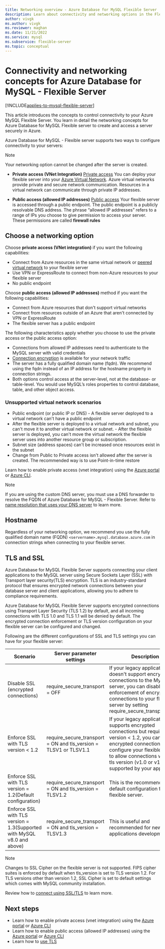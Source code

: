 ```yaml
---
title: Networking overview - Azure Database for MySQL Flexible Server
description: Learn about connectivity and networking options in the Flexible Server deployment option for Azure Database for MySQL
author: vivgk
ms.author: vivgk
ms.reviewer: maghan
ms.date: 11/21/2022
ms.service: mysql
ms.subservice: flexible-server
ms.topic: conceptual
---
```


# Connectivity and networking concepts for Azure Database for MySQL - Flexible Server

[!INCLUDE[applies-to-mysql-flexible-server](../includes/applies-to-mysql-flexible-server.md)]

This article introduces the concepts to control connectivity to your Azure MySQL Flexible Server. You learn in detail the networking concepts for Azure Database for MySQL Flexible server to create and access a server securely in Azure.

Azure Database for MySQL - Flexible server supports two ways to configure connectivity to your servers:
> [!NOTE]  
> Your networking option cannot be changed after the server is created.

   - **Private access (VNet Integration)** [Private access](./concepts-networking-vnet.md) You can deploy your flexible server into your [Azure Virtual Network](../../virtual-network/virtual-networks-overview.md). Azure virtual networks provide private and secure network communication. Resources in a virtual network can communicate through private IP addresses.

   - **Public access (allowed IP addresses)** [Public access](./concepts-networking-public.md) Your flexible server is accessed through a public endpoint. The public endpoint is a publicly resolvable DNS address. The phrase “allowed IP addresses” refers to a range of IPs you choose to give permission to access your server. These permissions are called **firewall rules**

## Choose a networking option

Choose **private access (VNet integration)** if you want the following capabilities:
   - Connect from Azure resources in the same virtual network or [peered virtual network](../../virtual-network/virtual-network-peering-overview.md) to your flexible server
   - Use VPN or ExpressRoute to connect from non-Azure resources to your flexible server
   - No public endpoint

Choose **public access (allowed IP addresses)** method if you want the following capabilities:
   - Connect from Azure resources that don't support virtual networks
   - Connect from resources outside of an Azure that aren't connected by VPN or ExpressRoute
   - The flexible server has a public endpoint

The following characteristics apply whether you choose to use the private access or the public access option:
- Connections from allowed IP addresses need to authenticate to the MySQL server with valid credentials
- [Connection encryption](#tls-and-ssl) is available for your network traffic
- The server has a fully qualified domain name (fqdn). We recommend using the fqdn instead of an IP address for the hostname property in connection strings.
- Both options control access at the server-level, not at the database- or table-level. You would use MySQL’s roles properties to control database, table, and other object access.

### Unsupported virtual network scenarios

- Public endpoint (or public IP or DNS) - A flexible server deployed to a virtual network can't have a public endpoint
- After the flexible server is deployed to a virtual network and subnet, you can't move it to another virtual network or subnet. - After the flexible server is deployed, you can't move the virtual network the flexible server uses into another resource group or subscription.
- Subnet size (address spaces) can't be increased once resources exist in the subnet
- Change from Public to Private access isn't allowed after the server is created. The recommended way is to use Point-in-time restore

Learn how to enable private access (vnet integration) using the [Azure portal](how-to-manage-virtual-network-portal.md) or [Azure CLI](how-to-manage-virtual-network-cli.md).

> [!NOTE]  
> If you are using the custom DNS server, you must use a DNS forwarder to resolve the FQDN of Azure Database for MySQL - Flexible Server. Refer to [name resolution that uses your DNS server](../../virtual-network/virtual-networks-name-resolution-for-vms-and-role-instances.md#name-resolution-that-uses-your-own-dns-server) to learn more.

## Hostname

Regardless of your networking option, we recommend you use the fully qualified domain name (FQDN) `<servername>.mysql.database.azure.com` in connection strings when connecting to your flexible server.

## TLS and SSL

Azure Database for MySQL Flexible Server supports connecting your client applications to the MySQL server using Secure Sockets Layer (SSL) with Transport layer security(TLS) encryption. TLS is an industry-standard protocol that ensures encrypted network connections between your database server and client applications, allowing you to adhere to compliance requirements.

Azure Database for MySQL Flexible Server supports encrypted connections using Transport Layer Security (TLS 1.2) by default, and all incoming connections with TLS 1.0 and TLS 1.1 will be denied by default. The encrypted connection enforcement or TLS version configuration on your flexible server can be configured and changed.

Following are the different configurations of SSL and TLS settings you can have for your flexible server:

| Scenario | Server parameter settings | Description |
| --- | --- | --- |
| Disable SSL (encrypted connections) | require_secure_transport = OFF | If your legacy application doesn't support encrypted connections to the MySQL server, you can disable enforcement of encrypted connections to your flexible server by setting require_secure_transport=OFF. |
| Enforce SSL with TLS version < 1.2 | require_secure_transport = ON and tls_version = TLSV1 or TLSV1.1 | If your legacy application supports encrypted connections but requires TLS version < 1.2, you can enable encrypted connections, but configure your flexible server to allow connections with the tls version (v1.0 or v1.1) supported by your application |
| Enforce SSL with TLS version = 1.2(Default configuration) | require_secure_transport = ON and tls_version = TLSV1.2 | This is the recommended and default configuration for a flexible server. |
| Enforce SSL with TLS version = 1.3(Supported with MySQL v8.0 and above) | require_secure_transport = ON and tls_version = TLSV1.3 | This is useful and recommended for new applications development |

> [!NOTE]  
> Changes to SSL Cipher on the flexible server is not supported. FIPS cipher suites is enforced by default when tls_version is set to TLS version 1.2. For TLS versions other than version 1.2, SSL Cipher is set to default settings which comes with MySQL community installation.

Review how to [connect using SSL/TLS](how-to-connect-tls-ssl.md) to learn more.

## Next steps

- Learn how to enable private access (vnet integration) using the [Azure portal](how-to-manage-virtual-network-portal.md) or [Azure CLI](how-to-manage-virtual-network-cli.md)
- Learn how to enable public access (allowed IP addresses) using the [Azure portal](how-to-manage-firewall-portal.md) or [Azure CLI](how-to-manage-firewall-cli.md)
- Learn how to [use TLS](how-to-connect-tls-ssl.md)
